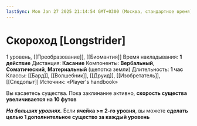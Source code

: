 ```yaml
---
lastSync: Mon Jan 27 2025 21:14:54 GMT+0300 (Москва, стандартное время)
---
```

# Скороход [Longstrider]
1 уровень, [[Преобразование]], [[Биомантия]]
Время накладывания: **1 действие**
Дистанция: **Касание**
Компоненты: **Вербальный**, **Соматический**, **Материальный** (щепотка земли)
Длительность: **1 час**
Классы: [[Бард]], [[Волшебник]], [[Друид]], [[Изобретатель]], [[Следопыт]]
Источник: «Player's handbook»

Вы касаетесь существа. Пока заклинание активно, **скорость существа увеличивается на 10 футов**

**_На больших уровнях._** Если **ячейка >= 2-го уровня**, вы можете **сделать целью 1 дополнительное существо за каждый уровень**